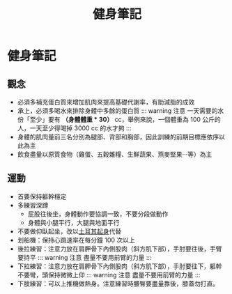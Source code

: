 ﻿---
title: '健身筆記'
tags: ['健康']
---
# 健身筆記

## 觀念
* 必須多補充蛋白質來增加肌肉來提高基礎代謝率，有助減脂的成效
* 承上，必須多喝水來排除身體中多餘的蛋白質
::: warning 注意
一天需要的水份「至少」要有 **（身體體重 * 30）** cc，舉例來說，一個體重為 100 公斤的人，一天至少得喝掉 3000 cc 的水才夠
:::   
* 身體的肌肉量前三名分別為腿部、背部和胸部，因此訓練的前期目標應依序以此為主
* 飲食盡量以原質食物（雞蛋、五穀雜糧、生鮮蔬果、燕麥堅果‧‧‧等）為主

## 運動
* 首要保持軀幹穩定
* 多練習深蹲
  * 屁股往後坐，身體動作要協調一致，不要分段做動作
  * 身體與小腿平行，大腿與地面平行
* 不要做仰臥起坐，改以[土耳其起身](https://www.google.com/url?sa=t&rct=j&q=&esrc=s&source=web&cd=&cad=rja&uact=8&ved=2ahUKEwii_JCHuJKJAxV9a_UHHd4BMB8QFnoECBYQAQ&url=https%3A%2F%2Fblog.worldgymtaiwan.com%2Fwhat-is-turkish-get-up-a-full-body-exercise&usg=AOvVaw3ZSma_PBvoFzJnOHxoJ6lQ&opi=89978449)代替
* 划船機：保持心跳速率在每分鐘 100 次以上
* 後拉練習：注意力放在肩胛骨下內側股肉（斜方肌下部），手肘要往後，手臂要持平
::: warning 注意
盡量不要用前臂的力量
:::   
* 下拉練習：注意力放在肩胛骨下內側股肉（斜方肌下部），手肘要往下，軀幹不要彎，頭保持微微上仰
::: warning 注意
盡量不要用前臂的力量
:::   
* 下肢練習：可以上推機做熱身。注意練習時腰臀要盡量靠後，膝蓋勿打直。